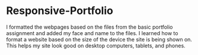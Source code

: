# Responsive-Portfolio
I formatted the webpages based on the files from the basic portfolio assignment and added my face and name to the files. I learned how to format a website based on the size of the device the site is being shown on. This helps my site look good on desktop computers, tablets, and phones.
